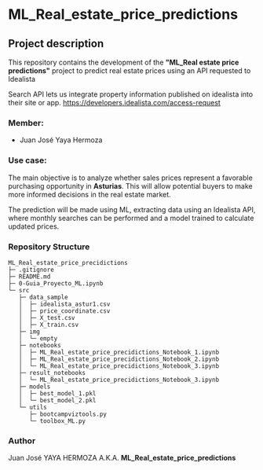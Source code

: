 # ML_Real_estate_price_predictions

## Project description

This repository contains the development of the **"ML_Real estate price predictions"** project to predict real estate prices using an API requested to Idealista

Search API lets us integrate property information published on idealista into their site or app.
https://developers.idealista.com/access-request

### Member:
- Juan José Yaya Hermoza

### Use case:
The main objective is to analyze whether sales prices represent a favorable purchasing opportunity in **Asturias**. This will allow potential buyers to make more informed decisions in the real estate market.

The prediction will be made using ML, extracting data using an Idealista API, where monthly searches can be performed and a model trained to calculate updated prices.

### Repository Structure

```
ML_Real_estate_price_precidictions
├─ .gitignore
├─ README.md
├─ 0-Guia_Proyecto_ML.ipynb
└─ src
   ├─ data_sample
   │  ├─ idealista_astur1.csv
   │  ├─ price_coordinate.csv
   │  ├─ X_test.csv
   │  ├─ X_train.csv
   ├─ img
   │  └─ empty
   ├─ notebooks
   │  ├─ ML_Real_estate_price_precidictions_Notebook_1.ipynb
   │  ├─ ML_Real_estate_price_precidictions_Notebook_2.ipynb
   │  └─ ML_Real_estate_price_precidictions_Notebook_3.ipynb
   ├─ result_notebooks
   │  └─ ML_Real_estate_price_precidictions_Notebook_3.ipynb
   ├─ models
   │  ├─ best_model_1.pkl
   │  └─ best_model_2.pkl
   └─ utils
      ├─ bootcampviztools.py
      └─ toolbox_ML.py
```

### Author

Juan José YAYA HERMOZA A.K.A. **ML_Real_estate_price_predictions**
